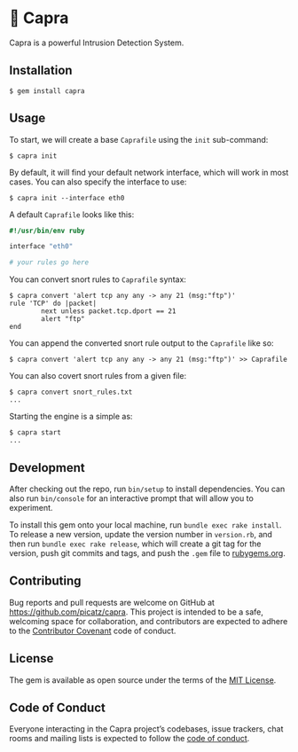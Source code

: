 # 🐐 Capra

Capra is a powerful Intrusion Detection System.

## Installation

```console
$ gem install capra
```

## Usage

To start, we will create a base `Caprafile` using the `init` sub-command:

```console
$ capra init
```
By default, it will find your default network interface, which will work in most cases. You can also specify the interface to use:

```console
$ capra init --interface eth0
```

A default `Caprafile` looks like this:

```ruby
#!/usr/bin/env ruby

interface "eth0"

# your rules go here
```

You can convert snort rules to `Caprafile` syntax:

```console
$ capra convert 'alert tcp any any -> any 21 (msg:"ftp")'
rule 'TCP' do |packet|
        next unless packet.tcp.dport == 21
        alert "ftp"
end
```

You can append the converted snort rule output to the `Caprafile` like so:

```
$ capra convert 'alert tcp any any -> any 21 (msg:"ftp")' >> Caprafile
```

You can also covert snort rules from a given file:

```
$ capra convert snort_rules.txt
...
```

Starting the engine is a simple as:

```
$ capra start
...
```

## Development

After checking out the repo, run `bin/setup` to install dependencies. You can also run `bin/console` for an interactive prompt that will allow you to experiment.

To install this gem onto your local machine, run `bundle exec rake install`. To release a new version, update the version number in `version.rb`, and then run `bundle exec rake release`, which will create a git tag for the version, push git commits and tags, and push the `.gem` file to [rubygems.org](https://rubygems.org).

## Contributing

Bug reports and pull requests are welcome on GitHub at https://github.com/picatz/capra. This project is intended to be a safe, welcoming space for collaboration, and contributors are expected to adhere to the [Contributor Covenant](http://contributor-covenant.org) code of conduct.

## License

The gem is available as open source under the terms of the [MIT License](https://opensource.org/licenses/MIT).

## Code of Conduct

Everyone interacting in the Capra project’s codebases, issue trackers, chat rooms and mailing lists is expected to follow the [code of conduct](https://github.com/picatz/capra/blob/master/CODE_OF_CONDUCT.md).
